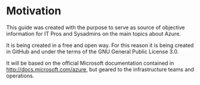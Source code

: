 # Motivation

This guide was created with the purpose to serve as source of objective information for IT Pros and Sysadmins on the main topics about Azure. 

It is being created in a free and open way. For this reason it is being created in GitHub and under the terms of the GNU General Public License 3.0.

It will be based on the official Microsoft documentation contained in http://docs.microsoft.com/azure, but geared to the infrastructure teams and operations.
